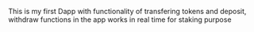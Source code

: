 This is my first Dapp with functionality of transfering tokens and deposit, withdraw functions in the app works in real time for staking purpose